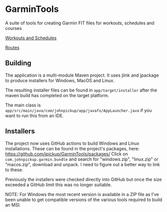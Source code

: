 # GarminTools
A suite of tools for creating Garmin FIT files for workouts, schedules and courses

[Workouts and Schedules](./WORKOUTS.md)

[Routes](./ROUTES.md)

## Building
The application is a multi-module Maven project. It uses jlink and jpackage to produce installers for Windows, MacOS and Linux.

The resulting installer files can be found in `app/target/installer` after the maven build has completed on the target platform. 

The main class is `app/src/main/java/com/johnpickup/app/javafx/AppLauncher.java` if you want to run this from an IDE.

## Installers
The project now uses GitHub actions to build Windows and Linux installations. These can be found in the project's packages, 
here: https://github.com/jpickup/GarminTools/packages/
Click on `com.johnpickup.garmin.bundle` and search for "windows.zip", "linux.zip" or "macos.zip", download and unpack. 
I need to figure out a better way to link to these.

Previously the installers were checked directly into GitHub but once the size exceeded a GitHub limit this was no longer
suitable.

NOTE: 
For Windows the most recent version is available in a ZIP file as I've been unable to get compatible versions of 
the various tools required to build an MSI. 
